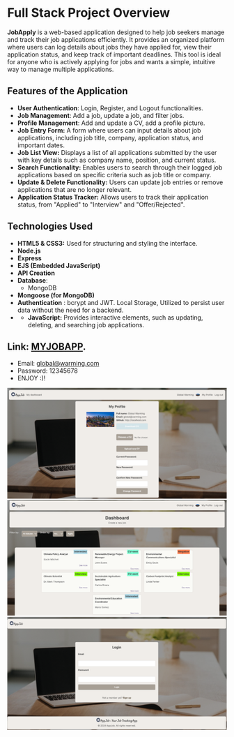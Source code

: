 # Full Stack Project Overview

**JobApply** is a web-based application designed to help job seekers manage and track their job applications efficiently. It provides an organized platform where users can log details about jobs they have applied for, view their application status, and keep track of important deadlines. This tool is ideal for anyone who is actively applying for jobs and wants a simple, intuitive way to manage multiple applications.


## Features of the Application
- **User Authentication**: Login, Register, and Logout functionalities.
- **Job Management**: Add a job, update a job, and filter jobs.
- **Profile Management**: Add and update a CV, add a profile picture.
- **Job Entry Form:** A form where users can input details about job applications, including job title, company, application status, and important dates.
- **Job List View:** Displays a list of all applications submitted by the user with key details such as company name, position, and current status.
- **Search Functionality:** Enables users to search through their logged job applications based on specific criteria such as job title or company.
- **Update & Delete Functionality:** Users can update job entries or remove applications that are no longer relevant.
- **Application Status Tracker:** Allows users to track their application status, from "Applied" to "Interview" and "Offer/Rejected".
  

## Technologies Used
- **HTML5 & CSS3:** Used for structuring and styling the interface.
- **Node.js**
- **Express**
- **EJS (Embedded JavaScript)**
- **API Creation**
- **Database**:
  - MongoDB
- **Mongoose (for MongoDB)**
- **Authentication** : bcrypt and JWT. Local Storage, Utilized to persist user data without the need for a backend.
- - **JavaScript:** Provides interactive elements, such as updating, deleting, and searching job applications.



## Link: [MYJOBAPP](https://jobapply-projetfull.onrender.com).
- Email: global@warming.com
- Password: 12345678
- ENJOY :)!

![Screenshot](https://github.com/Nathbecode/JobApply/blob/main/public/css/JOB1.PNG)
![Screenshot](https://github.com/Nathbecode/JobApply/blob/main/public/css/JOB.PNG)
![Screenshot](https://github.com/Nathbecode/JobApply/blob/main/public/css/JOB2.PNG)


